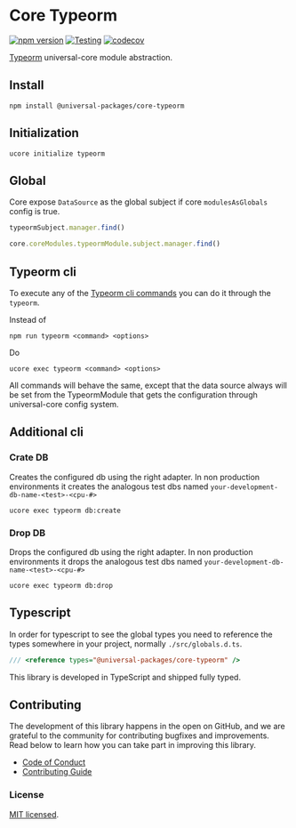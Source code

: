 # Core Typeorm

[![npm version](https://badge.fury.io/js/@universal-packages%2Fcore-typeorm.svg)](https://www.npmjs.com/package/@universal-packages/core-typeorm)
[![Testing](https://github.com/universal-packages/universal-core-typeorm/actions/workflows/testing.yml/badge.svg)](https://github.com/universal-packages/universal-core-typeorm/actions/workflows/testing.yml)
[![codecov](https://codecov.io/gh/universal-packages/universal-core-typeorm/branch/main/graph/badge.svg?token=CXPJSN8IGL)](https://codecov.io/gh/universal-packages/universal-core-typeorm)

[Typeorm](https://typeorm.io/) universal-core module abstraction.

## Install

```shell
npm install @universal-packages/core-typeorm
```

## Initialization

```shell
ucore initialize typeorm
```

## Global

Core expose `DataSource` as the global subject if core `modulesAsGlobals` config is true.

```js
typeormSubject.manager.find()
```

```js
core.coreModules.typeormModule.subject.manager.find()
```

## Typeorm cli

To execute any of the [Typeorm cli commands](https://orkhan.gitbook.io/typeorm/docs/using-cli) you can do it through the `typeorm`.

Instead of

```shell
npm run typeorm <command> <options>
```

Do

```shell
ucore exec typeorm <command> <options>
```

All commands will behave the same, except that the data source always will be set from the TypeormModule that gets the configuration through universal-core config system.

## Additional cli

### Crate DB

Creates the configured db using the right adapter. In non production environments it creates the analogous test dbs named `your-development-db-name-<test>-<cpu-#>`

```shell
ucore exec typeorm db:create
```

### Drop DB

Drops the configured db using the right adapter. In non production environments it drops the analogous test dbs named `your-development-db-name-<test>-<cpu-#>`

```shell
ucore exec typeorm db:drop
```

## Typescript
In order for typescript to see the global types you need to reference the types somewhere in your project, normally `./src/globals.d.ts`.

```ts
/// <reference types="@universal-packages/core-typeorm" />
```

This library is developed in TypeScript and shipped fully typed.

## Contributing

The development of this library happens in the open on GitHub, and we are grateful to the community for contributing bugfixes and improvements. Read below to learn how you can take part in improving this library.

- [Code of Conduct](./CODE_OF_CONDUCT.md)
- [Contributing Guide](./CONTRIBUTING.md)

### License

[MIT licensed](./LICENSE).
